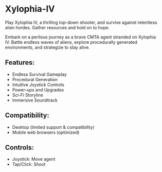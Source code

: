 # Xylophia-IV

Play Xylophia IV, a thrilling top-down shooter, and survive against relentless alien hordes. Gather resources and hold on to hope.

Embark on a perilous journey as a brave CMTA agent stranded on Xylophia IV. Battle endless waves of aliens, explore procedurally generated environments, and strategize to stay alive.

## Features:

- Endless Survival Gameplay
- Procedural Generation
- Intuitive Joystick Controls
- Power-ups and Upgrades
- Sci-Fi Storyline
- Immersive Soundtrack

## Compatibility:

- Desktop (limited support & compatibility)
- Mobile web browsers (optimized)


## Controls:

- Joystick: Move agent
- Tap/Click: Shoot
